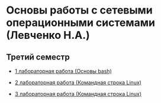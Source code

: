 # Основы работы с сетевыми операционными системами (Левченко Н.А.)
## Третий семестр

- [1 лабораторная работа (Основы bash)](https://github.com/dif-dif/os_admin/tree/third_semester/lab1_bash)

- [2 лабораторная работа (Командная строка Linux)](https://github.com/dif-dif/os_admin/tree/third_semester/lab2_commands)

- [3 лабораторная работа (Командная строка Linux)](https://github.com/dif-dif/os_admin/tree/third_semester/lab3_docker)

